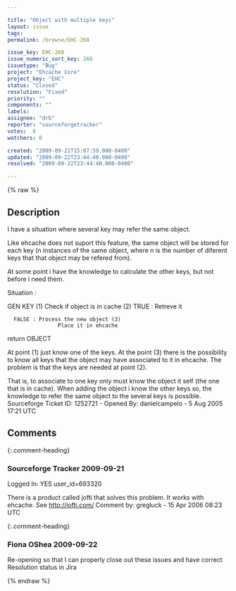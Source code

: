 ```yaml
---

title: "Object with multiple keys"
layout: issue
tags: 
permalink: /browse/EHC-268

issue_key: EHC-268
issue_numeric_sort_key: 268
issuetype: "Bug"
project: "Ehcache Core"
project_key: "EHC"
status: "Closed"
resolution: "Fixed"
priority: ""
components: ""
labels: 
assignee: "drb"
reporter: "sourceforgetracker"
votes:  0
watchers: 0

created: "2009-09-21T15:07:59.000-0400"
updated: "2009-09-22T23:44:40.000-0400"
resolved: "2009-09-22T23:44:40.000-0400"

---
```




{% raw %}



## Description

<div markdown="1" class="description">

I have a situation where several key may refer the same
object.

Like ehcache does not suport this feature, the same
object will be stored for each key (n instances of the
same object, where n is the number of diferent keys
that that object may be refered from).

At some point i have the knowledge to calculate the
other keys, but not before i need them.

Situation :

   GEN KEY (1)
   Check if object is in cache (2)
      TRUE : Retreve it

      FALSE : Process the new object (3)
                    Place it in ehcache
   return OBJECT

At point (1) just know one of the keys. At the point
(3) there is the possibility to know all keys that the
object may have associated to it in ehcache.
The problem is that the keys are needed at point (2).

That is, to associate to one key only must know the
object it self (the one that is in cache). When adding
the object i know the other keys so, the knowledge to
refer the same object to the several keys is possible.
Sourceforge Ticket ID: 1252721 - Opened By: danielcampelo - 5 Aug 2005 17:21 UTC

</div>

## Comments


{:.comment-heading}
### **Sourceforge Tracker** <span class="date">2009-09-21</span>

<div markdown="1" class="comment">

Logged In: YES 
user\_id=693320

There is a product called jofti that solves this problem. It works with ehcache. 
See  http://jofti.com/
Comment by: gregluck - 15 Apr 2006 08:23 UTC

</div>


{:.comment-heading}
### **Fiona OShea** <span class="date">2009-09-22</span>

<div markdown="1" class="comment">

Re-opening so that I can properly close out these issues and have correct Resolution status in Jira

</div>



{% endraw %}
